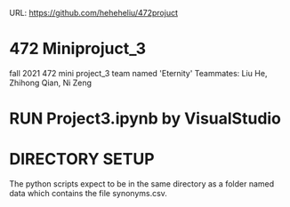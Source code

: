 URL: https://github.com/heheheliu/472projuct
# 472 Miniprojuct_3
fall 2021 472 mini project_3 team named 'Eternity'
Teammates: Liu He, Zhihong Qian, Ni Zeng

# RUN Project3.ipynb by VisualStudio

# DIRECTORY SETUP
The python scripts expect to be in the same directory as a folder named data which contains the file synonyms.csv.